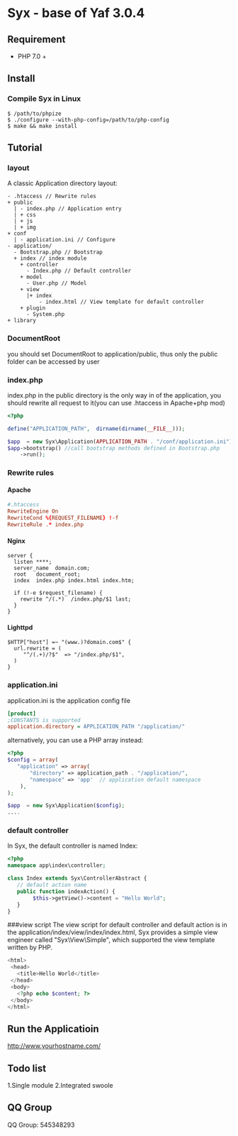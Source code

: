 # Syx - base of Yaf 3.0.4 

## Requirement
- PHP 7.0 +

## Install
### Compile Syx in Linux
```
$ /path/to/phpize
$ ./configure --with-php-config=/path/to/php-config
$ make && make install
```

## Tutorial

### layout
A classic Application directory layout:

```
- .htaccess // Rewrite rules
+ public
  | - index.php // Application entry
  | + css
  | + js
  | + img
+ conf
  | - application.ini // Configure
- application/
  - Bootstrap.php // Bootstrap
  + index // index module
    + controller
      - Index.php // Default controller
    + model
      - User.php // Model
    + view
      |+ index
          - index.html // View template for default controller
    + plugin
      - System.php
+ library
```

### DocumentRoot
you should set DocumentRoot to application/public, thus only the public folder can be accessed by user

### index.php
index.php in the public directory is the only way in of the application, you should rewrite all request to it(you can use .htaccess in Apache+php mod)

```php
<?php

define("APPLICATION_PATH",  dirname(dirname(__FILE__)));

$app  = new Syx\Application(APPLICATION_PATH . "/conf/application.ini");
$app->bootstrap() //call bootstrap methods defined in Bootstrap.php
    ->run();
```
### Rewrite rules

#### Apache

```conf
#.htaccess
RewriteEngine On
RewriteCond %{REQUEST_FILENAME} !-f
RewriteRule .* index.php
```

#### Nginx

```
server {
  listen ****;
  server_name  domain.com;
  root   document_root;
  index  index.php index.html index.htm;

  if (!-e $request_filename) {
    rewrite ^/(.*)  /index.php/$1 last;
  }
}
```

#### Lighttpd

```
$HTTP["host"] =~ "(www.)?domain.com$" {
  url.rewrite = (
     "^/(.+)/?$"  => "/index.php/$1",
  )
}
```

### application.ini
application.ini is the application config file

```ini
[product]
;CONSTANTS is supported
application.directory = APPLICATION_PATH "/application/"
```
alternatively, you can use a PHP array instead:

```php
<?php
$config = array(
   "application" => array(
       "directory" => application_path . "/application/",
       "namespace" => 'app'  // application default namespace
    ),
);

$app  = new Syx\Application($config);
....

```
### default controller
In Syx, the default controller is named Index:

```php
<?php
namespace app\index\controller;

class Index extends Syx\ControllerAbstract {
   // default action name
   public function indexAction() {
        $this->getView()->content = "Hello World";
   }
}

```

###view script
The view script for default controller and default action is in the application/index/view/index/index.html, Syx provides a simple view engineer called "Syx\View\Simple", which supported the view template written by PHP.

```php
<html>
 <head>
   <title>Hello World</title>
 </head>
 <body>
   <?php echo $content; ?>
 </body>
</html>
```

## Run the Applicatioin
  http://www.yourhostname.com/

## Todo list
1.Single module
2.Integrated swoole


## QQ Group
QQ Group: 545348293
